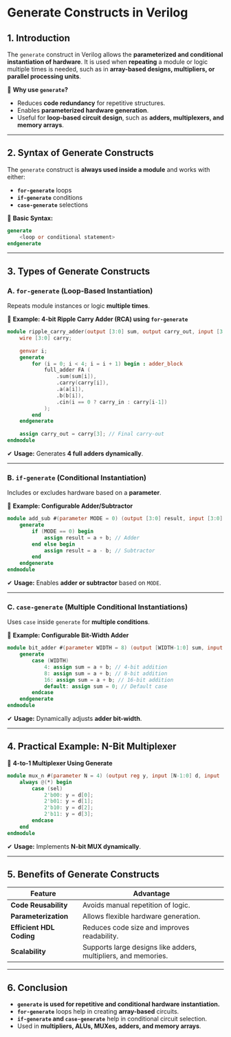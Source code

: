 # **Generate Constructs in Verilog**

## **1. Introduction**
The `generate` construct in Verilog allows the **parameterized and conditional instantiation of hardware**. It is used when **repeating** a module or logic multiple times is needed, such as in **array-based designs, multipliers, or parallel processing units**.

🔹 **Why use `generate`?**  
- Reduces **code redundancy** for repetitive structures.  
- Enables **parameterized hardware generation**.  
- Useful for **loop-based circuit design**, such as **adders, multiplexers, and memory arrays**.  

---

## **2. Syntax of Generate Constructs**
The `generate` construct is **always used inside a module** and works with either:
- **`for-generate`** loops  
- **`if-generate`** conditions  
- **`case-generate`** selections  

🔹 **Basic Syntax:**
```verilog
generate
    <loop or conditional statement>
endgenerate
```

---

## **3. Types of Generate Constructs**
### **A. `for-generate` (Loop-Based Instantiation)**
Repeats module instances or logic **multiple times**.

🔹 **Example: 4-bit Ripple Carry Adder (RCA) using `for-generate`**
```verilog
module ripple_carry_adder(output [3:0] sum, output carry_out, input [3:0] a, b, input carry_in);
    wire [3:0] carry;
    
    genvar i;
    generate
        for (i = 0; i < 4; i = i + 1) begin : adder_block
            full_adder FA (
                .sum(sum[i]),
                .carry(carry[i]),
                .a(a[i]),
                .b(b[i]),
                .cin(i == 0 ? carry_in : carry[i-1])
            );
        end
    endgenerate
    
    assign carry_out = carry[3]; // Final carry-out
endmodule
```
✔ **Usage:** Generates **4 full adders dynamically**.

---

### **B. `if-generate` (Conditional Instantiation)**
Includes or excludes hardware based on a **parameter**.

🔹 **Example: Configurable Adder/Subtractor**
```verilog
module add_sub #(parameter MODE = 0) (output [3:0] result, input [3:0] a, b);
    generate
        if (MODE == 0) begin
            assign result = a + b; // Adder
        end else begin
            assign result = a - b; // Subtractor
        end
    endgenerate
endmodule
```
✔ **Usage:** Enables **adder or subtractor** based on `MODE`.

---

### **C. `case-generate` (Multiple Conditional Instantiations)**
Uses `case` inside `generate` for **multiple conditions**.

🔹 **Example: Configurable Bit-Width Adder**
```verilog
module bit_adder #(parameter WIDTH = 8) (output [WIDTH-1:0] sum, input [WIDTH-1:0] a, b);
    generate
        case (WIDTH)
            4: assign sum = a + b; // 4-bit addition
            8: assign sum = a + b; // 8-bit addition
            16: assign sum = a + b; // 16-bit addition
            default: assign sum = 0; // Default case
        endcase
    endgenerate
endmodule
```
✔ **Usage:** Dynamically adjusts **adder bit-width**.

---

## **4. Practical Example: N-Bit Multiplexer**
🔹 **4-to-1 Multiplexer Using Generate**
```verilog
module mux_n #(parameter N = 4) (output reg y, input [N-1:0] d, input [1:0] sel);
    always @(*) begin
        case (sel)
            2'b00: y = d[0];
            2'b01: y = d[1];
            2'b10: y = d[2];
            2'b11: y = d[3];
        endcase
    end
endmodule
```
✔ **Usage:** Implements **N-bit MUX dynamically**.

---

## **5. Benefits of Generate Constructs**
| **Feature** | **Advantage** |
|------------|--------------|
| **Code Reusability** | Avoids manual repetition of logic. |
| **Parameterization** | Allows flexible hardware generation. |
| **Efficient HDL Coding** | Reduces code size and improves readability. |
| **Scalability** | Supports large designs like adders, multipliers, and memories. |

---

## **6. Conclusion**
- **`generate` is used for repetitive and conditional hardware instantiation.**
- **`for-generate`** loops help in creating **array-based** circuits.
- **`if-generate` and `case-generate`** help in conditional circuit selection.
- Used in **multipliers, ALUs, MUXes, adders, and memory arrays**.
